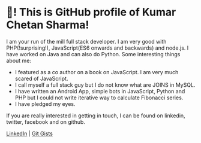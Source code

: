 # 👋! This is GitHub profile of Kumar Chetan Sharma!

I am your run of the mill full stack developer. I am very good with PHP(!surprising!), JavaScript(ES6 onwards and backwards) and node.js. I have worked on Java and can also do Python. Some interesting things about me:
* I featured as a co author on a book on JavaScript. I am very much scared of JavaScript.
* I call myself a full stack guy but I do not know what are JOINS in MySQL.
* I have written an Android App, simple bots in JavaScript, Python and PHP but I could not write iterative way to calculate Fibonacci series.
* I have pledged my eyes.

If you are really interested in getting in touch, I can be found on linkedin, twitter, facebook and on github.

 

[LinkedIn](https://www.linkedin.com/in/kumarchetan) | [Git Gists](https://gist.github.com/kumarldh)


